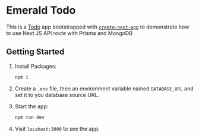 # Emerald Todo

This is a [Todo](https://nextjs.org/) app bootstrapped with [`create-next-app`](https://github.com/vercel/next.js/tree/canary/packages/create-next-app) to demonstrate how to use Next JS API route with Prisma and MongoDB

## Getting Started

1. Install Packages:

   ```bash
   npm i
   ```

2. Create a `.env` file, then an environment variable named `DATABASE_URL` and set it to you database source URL.

3. Start the app:

   ```bash
   npm run dev
   ```

4. Visit `locahost:3000` to see the app.
